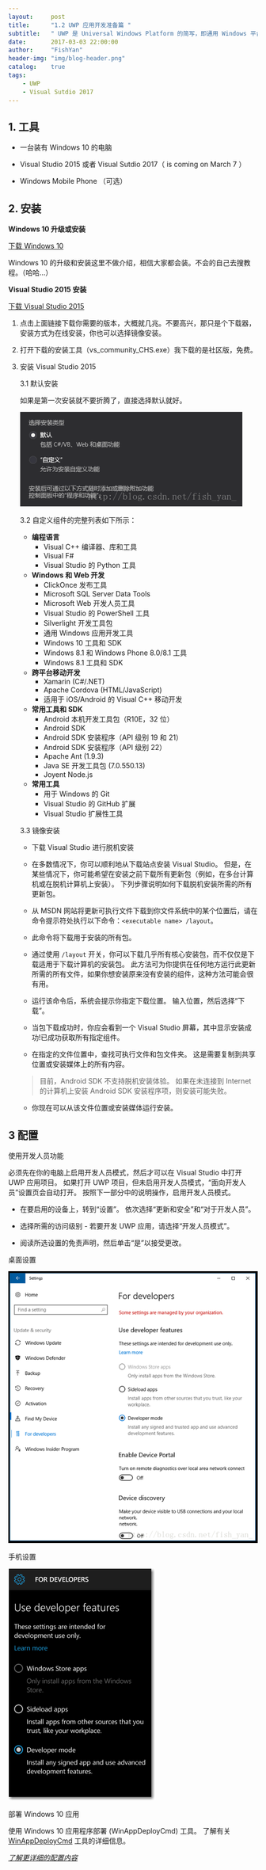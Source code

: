 ```yaml
---
layout:     post
title:      "1.2 UWP 应用开发准备篇 "
subtitle:   " UWP 是 Universal Windows Platform 的简写，即通用 Windows 平台。"
date:       2017-03-03 22:00:00
author:     "FishYan"
header-img: "img/blog-header.png" 
catalog:    true
tags:
    - UWP
    - Visual Sutdio 2017
---
```


## 1. 工具

- 一台装有 Windows 10 的电脑

- Visual Studio 2015 或者 Visual Sutdio 2017（ is coming on March 7 ）

- Windows Mobile Phone （可选）

## 2. 安装

**Windows 10 升级或安装**
 
[下载 Windows 10 ](https://www.microsoft.com/zh-cn/software-download/windows10ISO)

 Windows 10 的升级和安装这里不做介绍，相信大家都会装。不会的自己去搜教程。（哈哈...）

**Visual Studio 2015 安装**

[下载 Visual Studio 2015 ](https://www.visualstudio.com/downloads/)

1. 点击上面链接下载你需要的版本，大概就几兆。不要高兴，那只是个下载器，安装方式为在线安装，你也可以选择镜像安装。

2. 打开下载的安装工具（vs_community_CHS.exe）我下载的是社区版，免费。

3. 安装 Visual Studio 2015

    3.1 默认安装

    如果是第一次安装就不要折腾了，直接选择默认就好。

    ![安装类型](/img/blog/Development-Prepare/vsinstall.png)

    3.2 自定义组件的完整列表如下所示：

   - **编程语言**
        * Visual C++ 编译器、库和工具
       * Visual F#
       * Visual Studio 的 Python 工具
   - **Windows 和 Web 开发**
       * ClickOnce 发布工具
       * Microsoft SQL Server Data Tools
       * Microsoft Web 开发人员工具
       * Visual Studio 的 PowerShell 工具
       * Silverlight 开发工具包
       * 通用 Windows 应用开发工具
       * Windows 10 工具和 SDK
       * Windows 8.1 和 Windows Phone 8.0/8.1 工具
       * Windows 8.1 工具和 SDK
   - **跨平台移动开发**
       * Xamarin (C#/.NET)
       * Apache Cordova (HTML/JavaScript)
       * 适用于 iOS/Android 的 Visual C++ 移动开发
   - **常用工具和 SDK**
       * Android 本机开发工具包（R10E，32 位）
       * Android SDK
       * Android SDK 安装程序（API 级别 19 和 21）
       * Android SDK 安装程序（API 级别 22）
       * Apache Ant (1.9.3)
       * Java SE 开发工具包 (7.0.550.13)
       * Joyent Node.js
   - **常用工具**
       * 用于 Windows 的 Git
       * Visual Studio 的 GitHub 扩展
       * Visual Studio 扩展性工具

    3.3 镜像安装

    - 下载 Visual Studio 进行脱机安装

    - 在多数情况下，你可以顺利地从下载站点安装 Visual Studio。 但是，在某些情况下，你可能希望在安装之前下载所有更新包（例如，在多台计算机或在脱机计算机上安装）。 下列步骤说明如何下载脱机安装所需的所有更新包。

    - 从 MSDN 网站将更新可执行文件下载到你文件系统中的某个位置后，请在命令提示符处执行以下命令：```<executable name> /layout```。

    - 此命令将下载用于安装的所有包。

    - 通过使用 ```/layout``` 开关，你可以下载几乎所有核心安装包，而不仅仅是下载适用于下载计算机的安装包。 此方法可为你提供在任何地方运行此更新所需的所有文件，如果你想安装原来没有安装的组件，这种方法可能会很有用。

    - 运行该命令后，系统会提示你指定下载位置。 输入位置，然后选择“下载”。

    - 当包下载成功时，你应会看到一个 Visual Studio 屏幕，其中显示安装成功!已成功获取所有指定组件。

    - 在指定的文件位置中，查找可执行文件和包文件夹。 这是需要复制到共享位置或安装媒体上的所有内容。

    > 目前，Android SDK 不支持脱机安装体验。 如果在未连接到 Internet 的计算机上安装 Android SDK 安装程序项，则安装可能失败。

    - 你现在可以从该文件位置或安装媒体运行安装。

## 3 配置

使用开发人员功能

必须先在你的电脑上启用开发人员模式，然后才可以在 Visual Studio 中打开 UWP 应用项目。 如果打开 UWP 项目，但未启用开发人员模式，“面向开发人员”设置页会自动打开。 按照下一部分中的说明操作，启用开发人员模式。

- 在要启用的设备上，转到“设置”。 依次选择“更新和安全”和“对于开发人员”。

- 选择所需的访问级别 - 若要开发 UWP 应用，请选择“开发人员模式”。

- 阅读所选设置的免责声明，然后单击“是”以接受更改。

桌面设置

![PC端设置](/img/blog/Development-Prepare/setting-pc.png)

手机设置

![手机设置](/img/blog/Development-Prepare/setting-mobile.png)

部署 Windows 10 应用

使用 Windows 10 应用程序部署 (WinAppDeployCmd) 工具。 了解有关 [WinAppDeployCmd](http://msdn.microsoft.com/library/windows/apps/mt203806.aspx) 工具的详细信息。

*[了解更详细的配置内容](https://docs.microsoft.com/zh-cn/windows/uwp/get-started/enable-your-device-for-development)*

    